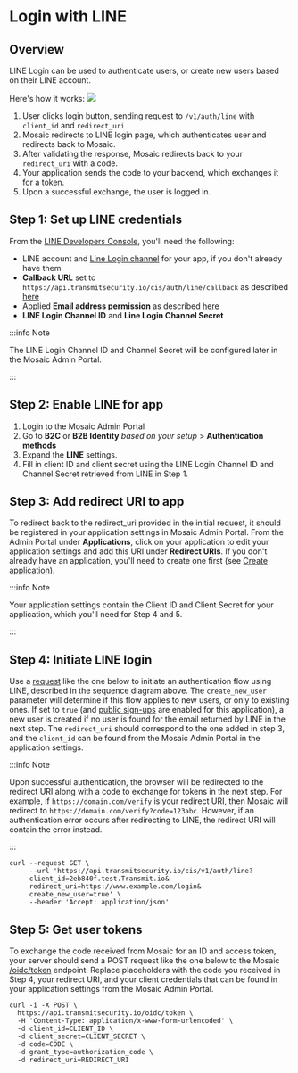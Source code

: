 # Login with LINE

## Overview

LINE Login can be used to authenticate users, or create new users based on their LINE account.

Here's how it works:
![](../../images/UserID/auth_line_flow.jpg)

1. User clicks login button, sending request to `/v1/auth/line` with `client_id` and `redirect_uri`
1. Mosaic redirects to LINE login page, which authenticates user and redirects back to Mosaic.
1. After validating the response, Mosaic redirects back to your `redirect_uri` with a code.
1. Your application sends the code to your backend, which exchanges it for a token.
1. Upon a successful exchange, the user is logged in.

## Step 1: Set up LINE credentials

From the [LINE Developers Console](https://developers.line.biz/console/), you'll need the following:
- LINE account and [Line Login channel](https://developers.line.biz/en/docs/line-login/getting-started/#step-1-create-channel) for your app, if you don't already have them
- **Callback URL** set to `https://api.transmitsecurity.io/cis/auth/line/callback` as described [here](https://developers.line.biz/en/docs/line-login/integrate-line-login/#setting-callback-url)
- Applied **Email address permission** as described [here](https://developers.line.biz/en/docs/line-login/integrate-line-login/#applying-for-email-permission)
- **LINE Login Channel ID** and **Line Login Channel Secret**

:::info Note

The LINE Login Channel ID and Channel Secret will be configured later in the Mosaic Admin Portal.

:::

## Step 2: Enable LINE for app

1. Login to the Mosaic Admin Portal
1. Go to **B2C** or **B2B Identity** _based on your setup_ > **Authentication methods**
1. Expand the **LINE** settings.
1. Fill in client ID and client secret using the LINE Login Channel ID and Channel Secret retrieved from LINE in Step 1.

## Step 3: Add redirect URI to app

To redirect back to the redirect\_uri provided in the initial request, it should be registered in your application settings in Mosaic Admin Portal. From the Admin Portal under **Applications**, click on your application to edit your application settings and add this URI under **Redirect URIs**.  If you don't already have an application, you'll need to create one first (see [Create application](create_new_application.md)).

:::info Note

Your application settings contain the Client ID and Client Secret for your application, which you'll need for Step 4 and 5.

:::

## Step 4: Initiate LINE login

Use a [request](/openapi/user/social-login/#operation/startLineAuth) like the one below to initiate an authentication flow using LINE, described in the sequence diagram above. The `create_new_user` parameter will determine if this flow applies to new users, or only to existing ones. If set to `true` (and [public sign-ups](/guides/user/manage_apps/#advanced-settings) are enabled for this application), a new user is created if no user is found for the email returned by LINE in the next step. The `redirect_uri` should correspond to the one added in step 3, and the `client_id` can be found from the Mosaic Admin Portal in the application settings.

:::info Note

Upon successful authentication, the browser will be redirected to the redirect URI along with a code to exchange for tokens in the next step.  For example, if `https://domain.com/verify` is your redirect URI, then Mosaic will redirect to `https://domain.com/verify?code=123abc`. However, if an authentication error occurs after redirecting to LINE, the redirect URI will contain the error instead.

:::

```shell
curl --request GET \
     --url 'https://api.transmitsecurity.io/cis/v1/auth/line?
     client_id=2eb840f.test.Transmit.io&
     redirect_uri=https://www.example.com/login&
     create_new_user=true' \
     --header 'Accept: application/json'
```
## Step 5: Get user tokens

To exchange the code received from Mosaic for an ID and access token, your server should send a POST request like the one below to the Mosaic [/oidc/token](/openapi/user/oidc/#operation/oidcToken) endpoint. Replace placeholders with the code you received in Step 4, your redirect URI, and your client credentials that can be found in your application settings from the Mosaic Admin Portal.


```shell
curl -i -X POST \
  https://api.transmitsecurity.io/oidc/token \
  -H 'Content-Type: application/x-www-form-urlencoded' \
  -d client_id=CLIENT_ID \
  -d client_secret=CLIENT_SECRET \
  -d code=CODE \
  -d grant_type=authorization_code \
  -d redirect_uri=REDIRECT_URI
```
